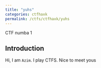 ```yaml
---
title: "yuhs"
categories: ctfhaxk
permalink: /ctfs/ctfhaxk/yuhs
---
```


CTF numba 1

## Introduction

Hi, I am `Azim`. I play CTFS. Nice to meet yous